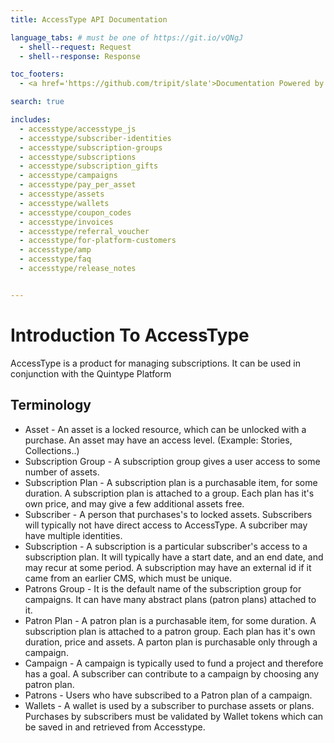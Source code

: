 ```yaml
---
title: AccessType API Documentation

language_tabs: # must be one of https://git.io/vQNgJ
  - shell--request: Request
  - shell--response: Response

toc_footers:
  - <a href='https://github.com/tripit/slate'>Documentation Powered by Slate</a>

search: true

includes:
  - accesstype/accesstype_js
  - accesstype/subscriber-identities
  - accesstype/subscription-groups
  - accesstype/subscriptions
  - accesstype/subscription_gifts
  - accesstype/campaigns
  - accesstype/pay_per_asset
  - accesstype/assets
  - accesstype/wallets
  - accesstype/coupon_codes
  - accesstype/invoices
  - accesstype/referral_voucher
  - accesstype/for-platform-customers
  - accesstype/amp
  - accesstype/faq
  - accesstype/release_notes


---
```


# Introduction To AccessType

AccessType is a product for managing subscriptions. It can be used in conjunction with the Quintype Platform

## Terminology
* Asset - An asset is a locked resource, which can be unlocked with a purchase. An asset may have an access level. (Example: Stories, Collections..)
* Subscription Group - A subscription group gives a user access to some number of assets.
* Subscription Plan - A subscription plan is a purchasable item, for some duration. A subscription plan is attached to a group. Each plan has it's own price, and may give a few additional assets free.
* Subscriber - A person that purchases's to locked assets. Subscribers will typically not have direct access to AccessType. A subcriber may have multiple identities.
* Subscription - A subscription is a particular subscriber's access to a subscription plan. It will typically have a start date, and an end date, and may recur at some period. A subscription may have an external id if it came from an earlier CMS, which must be unique.
* Patrons Group - It is the default name of the subscription group for campaigns. It can have many abstract plans (patron plans) attached to it.
* Patron Plan - A patron plan is a purchasable item, for some duration. A subscription plan is attached to a patron group. Each plan has it's own duration, price and assets. A parton plan is purchasable only through a campaign.
* Campaign - A campaign is typically used to fund a project and therefore has a goal. A subscriber can contribute to a campaign by choosing any patron plan.
* Patrons - Users who have subscribed to a Patron plan of a campaign.
* Wallets - A wallet is used by a subscriber to purchase assets or plans. Purchases by subscribers must be validated by Wallet tokens which can be saved in and retrieved from Accesstype.
